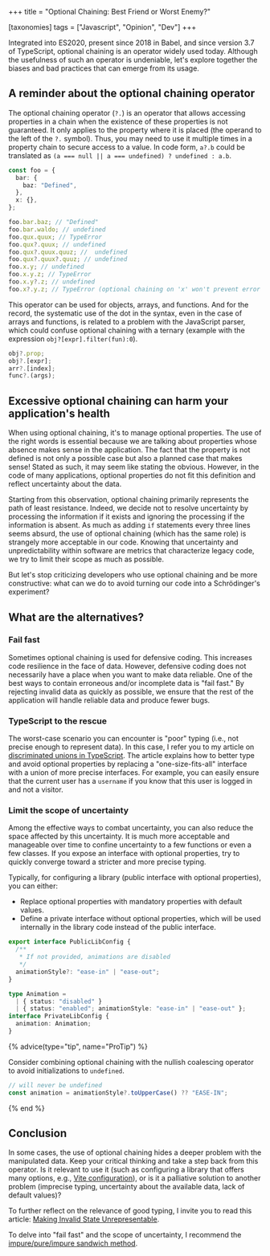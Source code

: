 +++
title = "Optional Chaining: Best Friend or Worst Enemy?"

[taxonomies]
tags = ["Javascript", "Opinion", "Dev"]
+++

Integrated into ES2020, present since 2018 in Babel, and since version 3.7 of TypeScript, optional chaining is an operator widely used today. Although the usefulness of such an operator is undeniable, let's explore together the biases and bad practices that can emerge from its usage.

<!-- more -->

## A reminder about the optional chaining operator

The optional chaining operator (`?.`) is an operator that allows accessing properties in a chain when the existence of these properties is not guaranteed. It only applies to the property where it is placed (the operand to the left of the `?.` symbol). Thus, you may need to use it multiple times in a property chain to secure access to a value. In code form, `a?.b` could be translated as `(a === null || a === undefined) ? undefined : a.b`.

```ts
const foo = {
  bar: {
    baz: "Defined",
  },
  x: {},
};

foo.bar.baz; // "Defined"
foo.bar.waldo; // undefined
foo.qux.quux; // TypeError
foo.qux?.quux; // undefined
foo.qux?.quux.quuz; //  undefined
foo.qux?.quux?.quuz; // undefined
foo.x.y; // undefined
foo.x.y.z; // TypeError
foo.x.y?.z; // undefined
foo.x?.y.z; // TypeError (optional chaining on 'x' won't prevent error on 'y')
```

This operator can be used for objects, arrays, and functions. And for the record, the systematic use of the dot in the syntax, even in the case of arrays and functions, is related to a problem with the JavaScript parser, which could confuse optional chaining with a ternary (example with the expression `obj?[expr].filter(fun):0`).

```ts
obj?.prop;
obj?.[expr];
arr?.[index];
func?.(args);
```

## Excessive optional chaining can harm your application's health

When using optional chaining, it's to manage optional properties. The use of the right words is essential because we are talking about properties whose absence makes sense in the application. The fact that the property is not defined is not only a possible case but also a planned case that makes sense! Stated as such, it may seem like stating the obvious. However, in the code of many applications, optional properties do not fit this definition and reflect uncertainty about the data.

Starting from this observation, optional chaining primarily represents the path of least resistance. Indeed, we decide not to resolve uncertainty by processing the information if it exists and ignoring the processing if the information is absent. As much as adding `if` statements every three lines seems absurd, the use of optional chaining (which has the same role) is strangely more acceptable in our code. Knowing that uncertainty and unpredictability within software are metrics that characterize legacy code, we try to limit their scope as much as possible.

But let's stop criticizing developers who use optional chaining and be more constructive: what can we do to avoid turning our code into a Schrödinger's experiment?

## What are the alternatives?

### Fail fast

Sometimes optional chaining is used for defensive coding. This increases code resilience in the face of data. However, defensive coding does not necessarily have a place when you want to make data reliable. One of the best ways to contain erroneous and/or incomplete data is "fail fast." By rejecting invalid data as quickly as possible, we ensure that the rest of the application will handle reliable data and produce fewer bugs.

### TypeScript to the rescue

The worst-case scenario you can encounter is "poor" typing (i.e., not precise enough to represent data). In this case, I refer you to my article on [discriminated unions in TypeScript](./ts-discriminated-union). The article explains how to better type and avoid optional properties by replacing a "one-size-fits-all" interface with a union of more precise interfaces. For example, you can easily ensure that the current user has a `username` if you know that this user is logged in and not a visitor.

### Limit the scope of uncertainty

Among the effective ways to combat uncertainty, you can also reduce the space affected by this uncertainty. It is much more acceptable and manageable over time to confine uncertainty to a few functions or even a few classes. If you expose an interface with optional properties, try to quickly converge toward a stricter and more precise typing.

Typically, for configuring a library (public interface with optional properties), you can either:

- Replace optional properties with mandatory properties with default values.
- Define a private interface without optional properties, which will be used internally in the library code instead of the public interface.

```ts
export interface PublicLibConfig {
  /**
   * If not provided, animations are disabled
   */
  animationStyle?: "ease-in" | "ease-out";
}

type Animation =
  | { status: "disabled" }
  | { status: "enabled"; animationStyle: "ease-in" | "ease-out" };
interface PrivateLibConfig {
  animation: Animation;
}
```

{% advice(type="tip", name="ProTip") %}

Consider combining optional chaining with the nullish coalescing operator to avoid initializations to `undefined`.

```ts
// will never be undefined
const animation = animationStyle?.toUpperCase() ?? "EASE-IN";
```

{% end %}

## Conclusion

In some cases, the use of optional chaining hides a deeper problem with the manipulated data. Keep your critical thinking and take a step back from this operator. Is it relevant to use it (such as configuring a library that offers many options, e.g., [Vite configuration](https://github.com/vitejs/vite/blob/c78e4099e502876a2ab23fd8163455d8172ff5b7/packages/vite/src/node/config.ts#L103)), or is it a palliative solution to another problem (imprecise typing, uncertainty about the available data, lack of default values)?

To further reflect on the relevance of good typing, I invite you to read this article: [Making Invalid State Unrepresentable](https://hugotunius.se/2020/05/16/making-invalid-state-unrepresentable.html).

To delve into "fail fast" and the scope of uncertainty, I recommend the [impure/pure/impure sandwich method](https://blog.ploeh.dk/2020/03/02/impureim-sandwich/).

